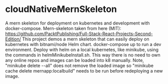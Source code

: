 # cloudNativeMernSkeleton
A mern skeleton for deployment on kubernetes and development with docker-compose.
Mern-skeleton taken from here (MIT): https://github.com/PacktPublishing/Full-Stack-React-Projects-Second-Edition/
This project demos a mern skeleton that can easily deploy on kubernetes with bitnami/node Helm chart.
docker-compose up to run a dev environment.
Deploy with helm on a local kubernetes, like minikube, using the commands in helmMinikubeInstall.sh.
This way there is no need to own any online repos and images can be loaded into k8 manually.
Note, "minikube delete --all" does not remove the loaded image so "minikube cache delete mernapp:localbuild" needs to be run before redeploying a new image.